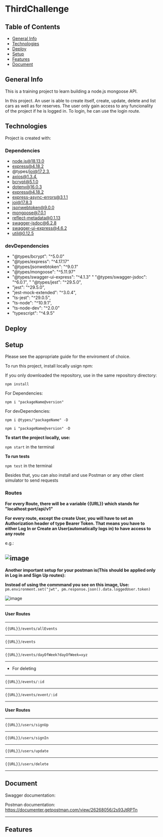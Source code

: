 # ThirdChallenge


## Table of Contents
* [General Info](https://github.com/RobertoFORTs/ThirdChalleng/tree/development#general-info)
* [Technologies](https://github.com/RobertoFORTs/ThirdChalleng/tree/development#technologies)
* [Deploy](https://github.com/RobertoFORTs/ThirdChalleng/tree/development#deploy)
* [Setup](https://github.com/RobertoFORTs/ThirdChalleng/tree/development#setup)
* [Features](https://github.com/RobertoFORTs/ThirdChalleng/tree/development#features)
* [Document](https://github.com/RobertoFORTs/ThirdChalleng/blob/development/README.md#document)


## General Info
This is a training project to learn building a node.js mongoose API.

In this project. An user is able to create itself, create, update, delete and list cars as well as for reserves. The user only gain access to any funcionality of the project if he is logged in. To login, he can use the login route.

## Technologies
Project is created with:
### Dependencies
* node.js@18.13.0 
* express@4.18.2
* @types/joi@17.2.3,
* axios@1.3.4,
* bcrypt@5.1.0
* dotenv@16.0.3
* express@4.18.2
* express-async-errors@3.1.1
* joi@17.8.3
* jsonwebtoken@9.0.0
* mongoose@7.0.1
* reflect-metadata@0.1.13
* swagger-jsdoc@6.2.8
* swagger-ui-express@4.6.2
* util@0.12.5

### devDependencies
* "@types/bcrypt": "^5.0.0"
* "@types/express": "^4.17.17"
* "@types/jsonwebtoken": "^9.0.1"
* "@types/mongoose": "^5.11.97"
* "@types/swagger-ui-express": "^4.1.3"
" "@types/swagger-jsdoc": "^6.0.1",
" "@types/jest": "^29.5.0",
* "jest": "^29.5.0",
* "jest-mock-extended": "^3.0.4",
* "ts-jest": "^29.0.5",
* "ts-node": "^10.9.1",
* "ts-node-dev": "^2.0.0"
* "typescript": "^4.9.5"

## Deploy


## Setup
Please see the appropriate guide for the enviroment of choice.

To run this project, install locally usign npm:

If you only downloaded the repository, use in the same repository directory:

```npm install```

For Dependencies:

```npm i "packageName@version"```

For devDependencies:

```npm i @types/"packageName" -D```

```npm i "packageName@version" -D```

**To start the project locally, use:**

```npm start``` in the terminal

**To run tests**

```npm test``` in the terminal

Besides that, you can also install and use Postman or any other client simulator to send requests

### Routes 
**For every Route, there will be a variable {{URL}} which stands for "localhost:port/api/v1"**

**For every route, except the create User, you will have to set an Authorization header of type Bearer Token. That means you have to either Log In or Create an User(automatically logs in) to have access to any route**

e.g.:

![image](https://user-images.githubusercontent.com/114432972/224572652-effaec36-0d0a-4835-afbb-1c64cba49113.png)
--------------------------------------------------------------
**Another important setup for your postman is(This should be applied only in Log in and Sign Up routes):**

**Instead of using the commmand you see on this image, Use:**
```pm.environment.set("jwt", pm.response.json().data.loggedUser.token)```

![image](https://user-images.githubusercontent.com/114432972/224577983-cb42b184-c069-4376-8094-92918da81357.png)

--------------------------------------------------------------

#### User Routes
--------------------------------------------------------------

```{{URL}}/events/allEvents```

--------------------------------------------------------------

```{{URL}}/events```

--------------------------------------------------------------
 
```{{URL}}/events/dayOfWeek?dayOfWeek=xyz```

--------------------------------------------------------------

 * For deleting

--------------------------------------------------------------
  
```{{URL}}/events/:id```

--------------------------------------------------------------
 
 ```{{URL}}/events/event/:id```

 --------------------------------------------------------------
 
#### User Routes
 --------------------------------------------------------------
```{{URL}}/users/signUp```

 --------------------------------------------------------------  
```{{URL}}/users/signIn```

 --------------------------------------------------------------
```{{URL}}/users/update```

 --------------------------------------------------------------
 ```{{URL}}/users/delete```

--------------------------------------------------------------
## Document

Swagger documentation:


Postman documentation:
<https://documenter.getpostman.com/view/26268056/2s93JtRPTn>

--------------------------------------------------------------
## Features
